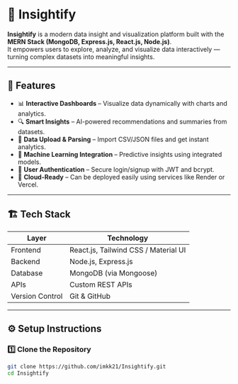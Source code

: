 # 🚀 Insightify

**Insightify** is a modern data insight and visualization platform built with the **MERN Stack (MongoDB, Express.js, React.js, Node.js)**.  
It empowers users to explore, analyze, and visualize data interactively — turning complex datasets into meaningful insights.

---

## 📌 Features

- 📊 **Interactive Dashboards** – Visualize data dynamically with charts and analytics.
- 🔍 **Smart Insights** – AI-powered recommendations and summaries from datasets.
- 📁 **Data Upload & Parsing** – Import CSV/JSON files and get instant analytics.
- 🧠 **Machine Learning Integration** – Predictive insights using integrated models.
- 🔐 **User Authentication** – Secure login/signup with JWT and bcrypt.
- 💾 **Cloud-Ready** – Can be deployed easily using services like Render or Vercel.

---

## 🏗️ Tech Stack

| Layer | Technology |
|-------|-------------|
| Frontend | React.js, Tailwind CSS / Material UI |
| Backend | Node.js, Express.js |
| Database | MongoDB (via Mongoose) |
| APIs | Custom REST APIs |
| Version Control | Git & GitHub |

---

## ⚙️ Setup Instructions

### 1️⃣ Clone the Repository
```bash
git clone https://github.com/imkk21/Insightify.git
cd Insightify
